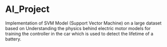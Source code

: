 # AI_Project
Implementation of SVM Model (Support Vector Machine) on a large dataset based on Understanding the physics behind electric motor models for training the controller in the car which is used to detect the lifetime of a battery. 
